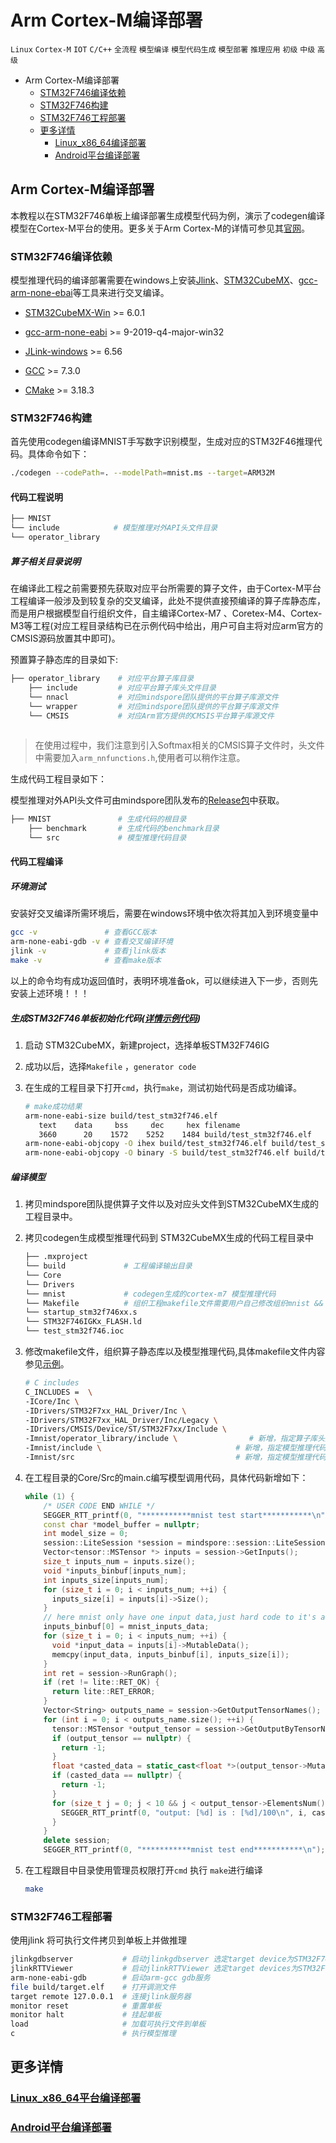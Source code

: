 

# Arm Cortex-M编译部署

 `Linux` `Cortex-M`  `IOT` `C/C++` `全流程` `模型编译` `模型代码生成` `模型部署` `推理应用` `初级` `中级` `高级`

<!-- TOC -->

- Arm Cortex-M编译部署
    - [STM32F746编译依赖](#STM32F746编译依赖)
    - [STM32F746构建](#STM32F746构建)
    - [STM32F746工程部署](#STM32F746工程部署)
    - [更多详情](#更多详情)
        - [Linux_x86_64编译部署](#Linux_x86_64编译部署)
        - [Android平台编译部署](#Android平台编译部署)

<!-- /TOC -->

## Arm Cortex-M编译部署

本教程以在STM32F746单板上编译部署生成模型代码为例，演示了codegen编译模型在Cortex-M平台的使用。更多关于Arm Cortex-M的详情可参见其[官网](https://developer.arm.com/ip-products/processors/cortex-m)。

### STM32F746编译依赖

模型推理代码的编译部署需要在windows上安装[Jlink]((https://www.segger.com/))、[STM32CubeMX](https://www.st.com/content/st_com/en.html)、[gcc-arm-none-ebai](https://developer.arm.com/tools-and-software/open-source-software/developer-tools/gnu-toolchain/gnu-rm)等工具来进行交叉编译。

- [STM32CubeMX-Win](https://www.st.com/content/ccc/resource/technical/software/sw_development_suite/group0/0b/05/f0/25/c7/2b/42/9d/stm32cubemx_v6-1-1/files/stm32cubemx_v6-1-1.zip/jcr:content/translations/en.stm32cubemx_v6-1-1.zip) >= 6.0.1

- [gcc-arm-none-eabi](https://developer.arm.com/tools-and-software/open-source-software/developer-tools/gnu-toolchain/gnu-rm/downloads)  >= 9-2019-q4-major-win32

- [JLink-windows](https://www.segger.com/downloads/jlink/) >= 6.56
- [GCC](https://gcc.gnu.org/releases.html) >= 7.3.0
- [CMake](https://cmake.org/download/) >= 3.18.3

### STM32F746构建

首先使用codegen编译MNIST手写数字识别模型，生成对应的STM32F46推理代码。具体命令如下：

```bash
./codegen --codePath=. --modelPath=mnist.ms --target=ARM32M
```

#### 代码工程说明

```bash
├── MNIST
└── include            # 模型推理对外API头文件目录
└── operator_library

```

##### 算子相关目录说明

在编译此工程之前需要预先获取对应平台所需要的算子文件，由于Cortex-M平台工程编译一般涉及到较复杂的交叉编译，此处不提供直接预编译的算子库静态库，而是用户根据模型自行组织文件，自主编译Cortex-M7 、Coretex-M4、Cortex-M3等工程(对应工程目录结构已在示例代码中给出，用户可自主将对应arm官方的CMSIS源码放置其中即可)。

预置算子静态库的目录如下:

```bash
├── operator_library    # 对应平台算子库目录
    ├── include         # 对应平台算子库头文件目录
    └── nnacl           # 对应mindspore团队提供的平台算子库源文件
    └── wrapper         # 对应mindspore团队提供的平台算子库源文件
    └── CMSIS           # 对应Arm官方提供的CMSIS平台算子库源文件
    
```

  > 在使用过程中，我们注意到引入Softmax相关的CMSIS算子文件时，头文件中需要加入`arm_nnfunctions.h`,使用者可以稍作注意。

生成代码工程目录如下：

模型推理对外API头文件可由mindspore团队发布的[Release包](https://www.mindspore.cn/tutorial/lite/zh-CN/master/use/downloads.html)中获取。

```bash
├── MNIST               # 生成代码的根目录
    ├── benchmark       # 生成代码的benchmark目录
    └── src             # 模型推理代码目录
```

#### 代码工程编译

##### 环境测试

安装好交叉编译所需环境后，需要在windows环境中依次将其加入到环境变量中

```bash
gcc -v               # 查看GCC版本
arm-none-eabi-gdb -v # 查看交叉编译环境
jlink -v             # 查看jlink版本
make -v              # 查看make版本
```

以上的命令均有成功返回值时，表明环境准备ok，可以继续进入下一步，否则先安装上述环境！！！

##### 生成STM32F746单板初始化代码([详情示例代码](https://gitee.com/mindspore/mindspore/tree/master/mindspore/lite/micro/example/mnist_stm32f746))

1. 启动 STM32CubeMX，新建project，选择单板STM32F746IG

2. 成功以后，选择`Makefile` ，`generator code`

3. 在生成的工程目录下打开`cmd`，执行`make`，测试初始代码是否成功编译。

   ```bash
   # make成功结果
   arm-none-eabi-size build/test_stm32f746.elf
      text    data     bss     dec     hex filename
      3660      20    1572    5252    1484 build/test_stm32f746.elf
   arm-none-eabi-objcopy -O ihex build/test_stm32f746.elf build/test_stm32f746.hex
   arm-none-eabi-objcopy -O binary -S build/test_stm32f746.elf build/test_stm32f746.bin
   ```

##### 编译模型

1. 拷贝mindspore团队提供算子文件以及对应头文件到STM32CubeMX生成的工程目录中。

2. 拷贝codegen生成模型推理代码到 STM32CubeMX生成的代码工程目录中

   ```bash
   ├── .mxproject
   └── build             # 工程编译输出目录
   └── Core
   └── Drivers
   └── mnist             # codegen生成的cortex-m7 模型推理代码
   └── Makefile          # 组织工程makefile文件需要用户自己修改组织mnist && operator_library到工程目录中
   └── startup_stm32f746xx.s
   └── STM32F746IGKx_FLASH.ld
   └── test_stm32f746.ioc
   ```
   
3. 修改makefile文件，组织算子静态库以及模型推理代码,具体makefile文件内容参见[示例](https://gitee.com/mindspore/mindspore/tree/master/mindspore/lite/micro/example/mnist_stm32f746)。

   ```bash
   # C includes
   C_INCLUDES =  \
   -ICore/Inc \
   -IDrivers/STM32F7xx_HAL_Driver/Inc \
   -IDrivers/STM32F7xx_HAL_Driver/Inc/Legacy \
   -IDrivers/CMSIS/Device/ST/STM32F7xx/Include \
   -Imnist/operator_library/include \                # 新增，指定算子库头文件目录
   -Imnist/include \                           	  # 新增，指定模型推理代码头文件
   -Imnist/src                                 	  # 新增，指定模型推理代码头文件
   ```
   
4. 在工程目录的Core/Src的main.c编写模型调用代码，具体代码新增如下：

   ```cpp
   while (1) {
       /* USER CODE END WHILE */
       SEGGER_RTT_printf(0, "***********mnist test start***********\n");
       const char *model_buffer = nullptr;
       int model_size = 0;
       session::LiteSession *session = mindspore::session::LiteSession::CreateSession(model_buffer, 		     model_size, nullptr);
       Vector<tensor::MSTensor *> inputs = session->GetInputs();
       size_t inputs_num = inputs.size();
       void *inputs_binbuf[inputs_num];
       int inputs_size[inputs_num];
       for (size_t i = 0; i < inputs_num; ++i) {
         inputs_size[i] = inputs[i]->Size();
       }
       // here mnist only have one input data,just hard code to it's array;
       inputs_binbuf[0] = mnist_inputs_data;
       for (size_t i = 0; i < inputs_num; ++i) {
         void *input_data = inputs[i]->MutableData();
         memcpy(input_data, inputs_binbuf[i], inputs_size[i]);
       }
       int ret = session->RunGraph();
       if (ret != lite::RET_OK) {
         return lite::RET_ERROR;
       }
       Vector<String> outputs_name = session->GetOutputTensorNames();
       for (int i = 0; i < outputs_name.size(); ++i) {
         tensor::MSTensor *output_tensor = session->GetOutputByTensorName(outputs_name[i]);
         if (output_tensor == nullptr) {
           return -1;
         }
         float *casted_data = static_cast<float *>(output_tensor->MutableData());
         if (casted_data == nullptr) {
           return -1;
         }
         for (size_t j = 0; j < 10 && j < output_tensor->ElementsNum(); j++) {
           SEGGER_RTT_printf(0, "output: [%d] is : [%d]/100\n", i, casted_data[i] * 100);
         }
       }
       delete session;
       SEGGER_RTT_printf(0, "***********mnist test end***********\n");
   ```

5. 在工程跟目中目录使用管理员权限打开`cmd` 执行 `make`进行编译

   ```bash
   make
   ```

### STM32F746工程部署

使用jlink 将可执行文件拷贝到单板上并做推理

```bash
jlinkgdbserver           # 启动jlinkgdbserver 选定target device为STM32F746IG
jlinkRTTViewer           # 启动jlinkRTTViewer 选定target devices为STM32F746IG
arm-none-eabi-gdb        # 启动arm-gcc gdb服务
file build/target.elf    # 打开调测文件
target remote 127.0.0.1  # 连接jlink服务器
monitor reset            # 重置单板
monitor halt             # 挂起单板
load                     # 加载可执行文件到单板
c                        # 执行模型推理
```

## 更多详情

### [Linux_x86_64平台编译部署](https://www.mindspore.cn/tutorial/lite/zh-CN/master/quick_start/quick_start_codegen.html)

### [Android平台编译部署](https://gitee.com/mindspore/mindspore/tree/master/mindspore/lite/micro/example/mobilenetv2)

